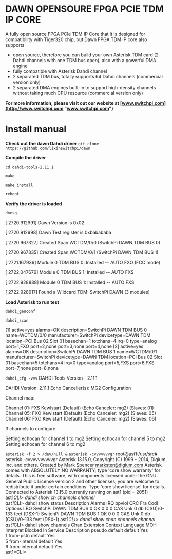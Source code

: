 # DAWN OPENSOURE FPGA PCIE TDM IP CORE
A fully open source FPGA PCIe TDM IP Core that it is designed for compatibility with Tiger320 chip, but Dawn FPGA TDM IP core also supports
- open source, therefore you can build your own Asterisk TDM card (2 Dahdi channels with one TDM bus open), also with a powerful DMA engine
-  fully compatible with Asterisk Dahdi channel
-  2 separated TDM bus, totally supports 64 Dahdi channels (commercial version only)
-  2 separated DMA engines built-in to support high-density channels without taking much CPU resource (commercial version only)

**For more information, please visit out our website at [www.switchpi.com](http://www.switchpi.com "www.switchpi.com")**
# Install manual
**Check out the dawn Dahdi driver**
`git clone https://github.com/lixinswitchpi/dawn`

**Compile the driver**

`cd dahdi-tools-2.11.1`

`make`

`make install`

`reboot`

**Verify the driver is loaded**

`dmesg`

[ 2720.912991] Dawn Version is 0x02

[ 2720.912998] Dawn Test register is 0xbabababa

[ 2720.967327] Created Span WCTDM/0/0 (SwitchPi DAWN TDM BUS 0)

[ 2720.967335] Created Span WCTDM/0/1 (SwitchPi DAWN TDM BUS 1)

[ 2721.167936] Module 0 TDM BUS 0: Installed -- AUTO FXO (FCC mode)

[ 2722.047676] Module 0 TDM BUS 1: Installed -- AUTO FXS

[ 2722.928888] Module 0 TDM BUS 1: Installed -- AUTO FXS

[ 2722.928917] Found a Wildcard TDM: SwitchPi DAWN (3 modules)

**Load Asterisk to run test**

`dahdi_genconf`

`dahdi_scan`

[1]
active=yes
alarms=OK
description=SwitchPi DAWN TDM BUS 0
name=WCTDM/0/0
manufacturer=SwitchPi
devicetype=DAWN TDM
location=PCI Bus 02 Slot 01
basechan=1
totchans=4
irq=0
type=analog
port=1,FXO
port=2,none
port=3,none
port=4,none
[2]
active=yes
alarms=OK
description=SwitchPi DAWN TDM BUS 1
name=WCTDM/0/1
manufacturer=SwitchPi
devicetype=DAWN TDM
location=PCI Bus 02 Slot 01
basechan=5
totchans=4
irq=0
type=analog
port=5,FXS
port=6,FXS
port=7,none
port=8,none

`dahdi_cfg -vvv`
DAHDI Tools Version - 2.11.1

DAHDI Version: 2.11.1
Echo Canceller(s): MG2
Configuration

Channel map:

Channel 01: FXS Kewlstart (Default) (Echo Canceler: mg2) (Slaves: 01)
Channel 05: FXO Kewlstart (Default) (Echo Canceler: mg2) (Slaves: 05)
Channel 06: FXO Kewlstart (Default) (Echo Canceler: mg2) (Slaves: 06)

3 channels to configure.

Setting echocan for channel 1 to mg2
Setting echocan for channel 5 to mg2
Setting echocan for channel 6 to mg2

`asterisk -f 2 > /dev/null &`
`asterisk -cvvvvvvvgr`
root@ast1:/usr/src# asterisk -cvvvvvvvvvvgr
Asterisk 13.15.0, Copyright (C) 1999 - 2014, Digium, Inc. and others.
Created by Mark Spencer <markster@digium.com>
Asterisk comes with ABSOLUTELY NO WARRANTY; type 'core show warranty' for details.
This is free software, with components licensed under the GNU General Public
License version 2 and other licenses; you are welcome to redistribute it under
certain conditions. Type 'core show license' for details.
Connected to Asterisk 13.15.0 currently running on ast1 (pid = 2051)
ast1*CLI> dahdi show ch
channels  channel   
ast1*CLI> dahdi show status 
Description                              Alarms  IRQ    bpviol CRC    Fra Codi Options  LBO
SwitchPi DAWN TDM BUS 0                  OK      0      0      0      CAS Unk           0 db (CSU)/0-133 feet (DSX-1)
SwitchPi DAWN TDM BUS 1                  OK      0      0      0      CAS Unk           0 db (CSU)/0-133 feet (DSX-1)
ast1*CLI> dahdi show chan
channels  channel   
ast1*CLI> dahdi show channels 
   Chan Extension       Context         Language   MOH Interpret        Blocked    In Service Description
 pseudo                 default                    default                         Yes                                        
      1                 from-pstn                  default                         Yes                                        
      5                 from-internal              default                         Yes                                        
      6                 from-internal              default                         Yes                                        
ast1*CLI> 
